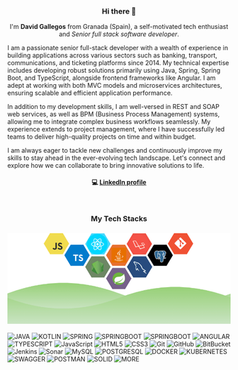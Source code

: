 <h3 align="center"> Hi there 👋</h3>

<p align="center">
I'm <strong>David Gallegos</strong> from Granada (Spain), a self-motivated tech enthusiast and <em>Senior full stack software developer</em>.
</p>

<p >
I am a passionate senior full-stack developer with a wealth of experience in building applications across various sectors such as banking, transport, communications, and ticketing platforms since 2014. My technical expertise includes developing robust solutions primarily using Java, Spring, Spring Boot, and TypeScript, alongside frontend frameworks like Angular. I am adept at working with both MVC models and microservices architectures, ensuring scalable and efficient application performance.
  
In addition to my development skills, I am well-versed in REST and SOAP web services, as well as BPM (Business Process Management) systems, allowing me to integrate complex business workflows seamlessly. My experience extends to project management, where I have successfully led teams to deliver high-quality projects on time and within budget.

I am always eager to tackle new challenges and continuously improve my skills to stay ahead in the ever-evolving tech landscape. Let's connect and explore how we can collaborate to bring innovative solutions to life.
</p>



<h4 align="center">
💻 <a href="https://es.linkedin.com/in/david-gallegos-s%C3%A1nchez-25386948">LinkedIn profile</a>
</h4>

<br/>
<h3 align="center">
My Tech Stacks
</h3>

<h3 align="center">
<img src="https://github.com/DavidGallegosSanchez/DavidGallegosSanchez/blob/main/assets/Background_Profile.png" alt="stacks"/>
</h3>


![JAVA](https://img.shields.io/badge/Java-ED8B00?logo=openjdk&logoColor=white)
![KOTLIN](https://img.shields.io/badge/-kotlin-silver?style=flat-square&logo=kotlin&logoColor=white)
![SPRING](https://img.shields.io/badge/-Spring-green?style=flat-square&logo=Spring&logoColor=white)
![SPRINGBOOT](https://img.shields.io/badge/SpringBoot-32CD32?logo=springBoot&logoColor=white)
![SPRINGBOOT](https://img.shields.io/badge/SpringSecurity-32CD32?logo=SpringSecurity&logoColor=white)
![ANGULAR](https://img.shields.io/badge/Angular-red?logo=angular)
![TYPESCRIPT](https://shields.io/badge/TypeScript-3178C6?logo=TypeScript&logoColor=FFF&style=flat-square)
![JavaScript](https://img.shields.io/badge/-JavaScript-%23F7DF1C?style=flat-square&logo=javascript&logoColor=000000&labelColor=%23F7DF1C&color=%23FFCE5A)
![HTML5](https://img.shields.io/badge/-HTML5-%23E44D27?style=flat-square&logo=html5&logoColor=ffffff)
![CSS3](https://img.shields.io/badge/-CSS3-%231572B6?style=flat-square&logo=css3)
![Git](https://img.shields.io/badge/-Git-%23F05032?style=flat-square&logo=git&logoColor=%23ffffff)
![GitHub](https://img.shields.io/badge/-Github-%FF23FF?style=flat-square&logo=github&logoColor=%FF23FF)
![BitBucket](https://img.shields.io/badge/-bitbucket-%23F05032?style=flat-square&logo=bitbucket&logoColor=%23ffffff)
![Jenkins](https://img.shields.io/badge/-jenkins-%231572B6?style=flat-square&logo=jenkins&logoColor=white)
![Sonar](https://img.shields.io/badge/-sonar-red?style=flat-square&logo=sonar&logoColor=white)
![MySQL](https://img.shields.io/badge/-Mysql-orange?style=flat-square&logo=Mysql&logoColor=white)
![POSTGRESQL](https://img.shields.io/badge/-PostgreSQL-blue?style=flat-square&logo=PostgreSQL&logoColor=white)
![DOCKER](https://img.shields.io/badge/docker-blue?style=flat-square&logo=docker&logoColor=white)
![KUBERNETES](https://img.shields.io/badge/kubernetes-grey?style=flat-square&logo=kubernetes&logoColor=white)
![SWAGGER](https://img.shields.io/badge/swagger-green?style=flat-square&logo=swagger&logoColor=white)
![POSTMAN](https://img.shields.io/badge/postman-orange?style=flat-square&logo=postman&logoColor=white)
![SOLID](https://img.shields.io/badge/solid_principles-purple?style=flat-square&logo=solid&logoColor=white)
![MORE](https://img.shields.io/badge/more...-red?style=flat-square)
